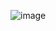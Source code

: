 ![image](https://github.com/heesoo-park/ForCodeKata/assets/80674868/ddd18522-b2ec-45ee-b76e-1ddff926457f)
